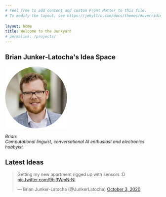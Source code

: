 ```yaml
---
# Feel free to add content and custom Front Matter to this file.
# To modify the layout, see https://jekyllrb.com/docs/themes/#overriding-theme-defaults

layout: home
title: Welcome to the Junkyard
# permalink: /projects/
---
```

## Brian Junker-Latocha's Idea Space

![profile_pic](/assets/images/roundProfile.png)

*Brian:  
Computational linguist, conversational AI enthusiast and electronics hobbyist*

## Latest Ideas
<blockquote class="twitter-tweet"><p lang="en" dir="ltr">Getting my new apartment rigged up with sensors :D <a href="https://t.co/9hj3WmNrNl">pic.twitter.com/9hj3WmNrNl</a></p>&mdash; Brian Junker-Latocha (@JunkerLatocha) <a href="https://twitter.com/JunkerLatocha/status/1312503165565063169?ref_src=twsrc%5Etfw">October 3, 2020</a></blockquote> <script async src="https://platform.twitter.com/widgets.js" charset="utf-8"></script>